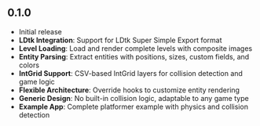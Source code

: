 ## 0.1.0

* Initial release
* **LDtk Integration**: Support for LDtk Super Simple Export format
* **Level Loading**: Load and render complete levels with composite images
* **Entity Parsing**: Extract entities with positions, sizes, custom fields, and colors
* **IntGrid Support**: CSV-based IntGrid layers for collision detection and game logic
* **Flexible Architecture**: Override hooks to customize entity rendering
* **Generic Design**: No built-in collision logic, adaptable to any game type
* **Example App**: Complete platformer example with physics and collision detection
